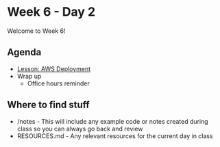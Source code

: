 # Week 6 - Day 2

Welcome to Week 6!

## Agenda

- [Lesson: AWS Deployment](https://learn.digitalcrafts.com/flex/lessons/handling-user-input/aws-deployment/)
- Wrap up
  - Office hours reminder

## Where to find stuff
- /notes - This will include any example code or notes created during class so you can always go back and review
- RESOURCES.md - Any relevant resources for the current day in class

